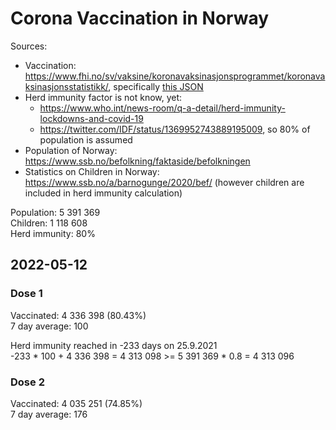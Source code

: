 # Corona Vaccination in Norway

Sources:

- Vaccination: <https://www.fhi.no/sv/vaksine/koronavaksinasjonsprogrammet/koronavaksinasjonsstatistikk/>, specifically [this JSON](https://www.fhi.no/api/chartdata/api/99119)
- Herd immunity factor is not know, yet:
  - <https://www.who.int/news-room/q-a-detail/herd-immunity-lockdowns-and-covid-19>
  - <https://twitter.com/IDF/status/1369952743889195009>, so 80% of population is assumed
- Population of Norway: <https://www.ssb.no/befolkning/faktaside/befolkningen>
- Statistics on Children in Norway: https://www.ssb.no/a/barnogunge/2020/bef/ (however children are included in herd immunity calculation)

Population: 5 391 369  
Children: 1 118 608  
Herd immunity: 80%  

## 2022-05-12

### Dose 1

Vaccinated: 4 336 398 (80.43%)  
7 day average: 100

Herd immunity reached in -233 days on 25.9.2021  
-233 * 100 + 4 336 398 = 4 313 098 >= 5 391 369 * 0.8 = 4 313 096

### Dose 2

Vaccinated: 4 035 251 (74.85%)  
7 day average: 176

